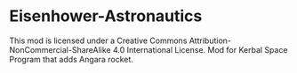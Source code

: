 # Eisenhower-Astronautics
 This mod is licensed under a Creative Commons Attribution-NonCommercial-ShareAlike 4.0 International License.
 Mod for Kerbal Space Program that adds Angara rocket.
